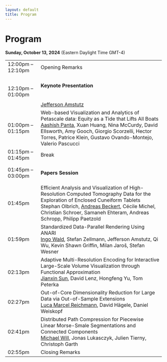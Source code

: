 ```yaml
---
layout: default
title: Program
---
```


# Program

**Sunday, October 13, 2024**
(Eastern Daylight Time GMT-4)

<table class="program">
  <tr>
    <td>12:00pm &ndash; 12:10pm</td>
    <td>Opening Remarks</td>
  </tr>
  <tr>
    <td>12:10pm &ndash; 01:00pm</td>
	<td> <h4>Keynote Presentation</h4>  <br><ins>Jefferson Amstutz</ins></td>
    <!-- <td> -->
    <!--   <h4>Keynote Presentation</h4> -->
	<!--   Jefferson Amstutz -->
	<!--   <\!-- <br/> -\-> -->
    <!-- <\!--   <a style="font-size: smaller; display: block; margin-top: .5em;" href="#keynote">Details</a> -\-> -->
    <!-- </td> -->
  </tr>
  <tr>
    <td>01:00pm &ndash; 01:15pm</td>
    <td> <!-- <b>Best Paper</b>-->
	<!-- <br> -->
      Web-based Visualization and Analytics of Petascale data: Equity as a Tide that Lifts All Boats
	<!-- <br/> -->
	<br><ins>Aashish Panta</ins>, Xuan Huang, Nina McCurdy, David Ellsworth, Amy Gooch, Giorgio Scorzelli, Hector Torres, Patrice Klein, Gustavo Ovando-Montejo, Valerio Pascucci
      <!-- Will Usher, Landon Dyken, Sidarth Kumar -->
    </td>
  </tr>

  <tr>
    <td>01:15pm &ndash; 01:45pm</td>
    <td>Break</td>
  </tr>
  <tr>
    <td>01:45pm &ndash; 03:00pm</td>
    <td>
      <h4>Papers Session</h4>
      <!-- (Session Chair: Kristi Potter) -->
    </td>
  </tr>
  <tr>
   <td>01:45pm</td>
   <td>  Efficient Analysis and Visualization of High-Resolution Computed Tomography Data for the Exploration of Enclosed Cuneiform Tablets<br>
   Stephan Olbrich, <ins>Andreas Beckert</ins>, Cécile Michel, Christian Schroer, Samaneh Ehteram, Andreas Schropp, Philipp Paetzold
    </td>
  </tr>
  <tr>
    <td>01:59pm</td>
    <td>
	Standardized Data-Parallel Rendering Using ANARI <br>
     <ins>Ingo Wald</ins>, Stefan Zellmann, Jefferson Amstutz, Qi Wu, Kevin Shawn Griffin, Milan Jaroš, Stefan Wesner </td>
  </tr>
  <tr>
    <td>02:13pm</td>
    <td>Adaptive Multi-Resolution Encoding for Interactive Large-Scale Volume Visualization through Functional Approximation <br>
	<ins>Jianxin Sun</ins>, David Lenz, Hongfeng Yu, Tom Peterka
	</td>
  </tr>
  <tr>
    <td>02:27pm</td>
    <td>Out-of-Core Dimensionality Reduction for Large Data via Out-of-Sample Extensions <br> 
	<ins>Luca Marcel Reichmann</ins>, David Hägele, Daniel Weiskopf </td>
  </tr>
  <tr>
    <td>02:41pm</td>
    <td>Distributed Path Compression for Piecewise Linear Morse-Smale Segmentations and Connected Components <br><ins>Michael Will</ins>, Jonas Lukasczyk, Julien Tierny, Christoph Garth </td>
  </tr>
 
  
  <tr>
    <td>02:55pm</td>
    <td>
      Closing Remarks
    </td>
  </tr>
</table>



<!-- <table class="program"> -->
<!--   <tr> -->
<!--     <td>9:00am &ndash; 9:10am</td> -->
<!--     <td> -->
<!--       Opening Remarks (Gunther Weber)<br/> -->
<!--     </td> -->
<!--   </tr> -->
<!--   <tr> -->
<!--     <td>9:10am &ndash; 9:55am</td> -->
<!--     <td> -->
<!--       <h4>Keynote Presentation -->
<!--       </h4> -->
<!--       Ken Moreland<br/> -->
<!--       <a style="font-size: smaller; display: block; margin-top: .5em;" href="#keynote">Details</a> -->
<!--     </td> -->
<!--   </tr> -->
<!--   <tr> -->
<!--     <td>9:55am &ndash; 10:15am</td> -->
<!--     <td> <b>Best Paper</b><br> -->
<!--       Speculative Progressive Raycasting for Memory Constrained Isosurface Visualization of Massive Volumes<br/> -->
<!--       Will Usher, Landon Dyken, Sidarth Kumar -->
<!--     </td> -->
<!--   </tr> -->

<!--   <tr> -->
<!--     <td>10:15am &ndash; 10:45am</td> -->
<!--     <td>Break</td> -->
<!--   </tr> -->
<!--   <tr> -->
<!--     <td>10:45am &ndash; 11:55pm</td> -->
<!--     <td> -->
<!--       <h4>Papers Session</h4> -->
<!--       (Session Chair: Kristi Potter) -->
<!--     </td> -->
<!--   </tr> -->
<!--   <tr> -->
<!--    <td>10:45-11:05</td> -->
<!--    <td>  A Distributed-Memory Parallel Approach for Volume Rendering with       Shadows<br> -->
<!--    Manish Mathai, Mathew Larsen, Hank Childs -->
<!--     </td> -->
<!--   </tr> -->
<!--   <tr> -->
<!--     <td>11:05-11:25</td> -->
<!--     <td> -->
<!--      Towards Adaptive Refinement for Multivariate Functional Approximation of Scientific Data <br> -->
<!--      Tom Peterka, David Lenz, Iulian Grindeanu, Vijay Mahadevan </td> -->
<!--   </tr> -->
<!--   <tr> -->
<!--     <td>11:25-11:40</td> -->
<!--     <td>Low-Cost Post Hoc Reconstruction of HPC Simulations at Full Resolution (Short Paper) <br> Ayman Yousef, Amanda Randles, Erik Draeger </td> -->
<!--   </tr> -->
<!--   <tr> -->
<!--     <td>11:40-11:55</td> -->
<!--     <td>Sub-Linear Time Sampling Approach for Large-Scale Data Visualization Using Reinforcement Learning (Short Paper) <br> Ayan Biswas, Arindam Bhattacharya, Yi-Tang Chen, Han-Wei Shen </td> -->
<!--   </tr> -->
 
  
<!--   <tr> -->
<!--     <td>11:45am &ndash; 12:00pm</td> -->
<!--     <td> -->
<!--       Closing Remarks (Silvio Rizzi) -->
<!--     </td> -->
<!--   </tr> -->
<!-- </table> -->


<!-- --- -->

<!-- # Keynote -->

<!-- **Enabling Visualization at the Exascale with VTK-m** <br/> -->
<!-- *Ken Moreland, Oakridge National Laboratory* -->

<!-- The last decade has seen a disruptive change in the construction of High-Performance Computing (HPC) systems. Driven by the economics of scaling up the compute throughput of these large devices, most of the largest HPC machines now leverage hardware accelerators, usually in the form of a GPU, that achieves high computational throughput through many coordinated parallel threads. The US Department of Energy’s Exascale Computing Program (ECP) invested heavily in updating HPC software to operate on these new HPC designs. The strategy for updating HPC visualization software centered around VTK-m, a flexible framework to simplify the implementation of visualization algorithms on GPUs and similar devices. This presentation discusses how VTK-m defines visualization algorithms, how these algorithms are ported across multiple platforms, and how VTK-m is integrated into distributed-parallel visualization software to address the largest scale visualization challenges once again. -->

<!-- ## Speaker -->
<!-- <img style="padding: 0; margin: 0 0 1em 1em; float: right; width: 20%" src="assets/kenHeadshot.jpeg" /> -->
<!-- Dr. Ken Moreland is a senior research scientist at Oak Ridge Laboratory. He received BS degrees in computer science and in electrical engineering from the New Mexico Institute of Mining and Technology in 1997. He received MS and Ph.D. degrees in computer science from the University of New Mexico in 2000 and 2004, respectively. Dr. Moreland specializes in large-scale visualization and graphics and has played an active role in the development of several HPC products including ParaView, VTK, IceT, Catalyst, Dax, and VTK-m. -->

<!-- # Posters -->

<!-- **Interactive Blood Flow Simulation With Deformable Cells and Walls**<br> -->
<!-- _Nazariy Tishchenko, Nicola Ferrier, Joseph Insley, Victor A. Mateevitsi,  Michael E. Papka, Silvio Rizzi, Jifu Tan_ -->

 

<!-- **Topological Data Analysis of 3D Ablative Rayleigh-Taylor Instability Dataset for Automatic Segmentation**<br> -->
<!-- _Fabien Vivodtzev, Alexis Casner, Laurent Masse, Luke Ceurvorst, Shahab Khan, Vladimir Smalyuk_ -->

 

<!--
- *New Triggers for Automatic Camera Placement Over Time*, Meghanto Majumder, Nicole J Marsaglia, and Hank Childs 
- *Massive Data Visualization Techniques for use in Virtual Reality Devices*, Jason A Ortiz, Joseph Insley, Janet Knowles, Victor A Mateevitsi, Michael E. Papka, and Silvio Rizzi
- *Exploration Tool for Effectively Interpreting the Visual Metaphor Process of Sentiment Visualization*, Hyoji Ha, Kwanghyuk Moon, Hyerim Joun, 
Hyegyeong Kim, and Kyungwon Lee 
- *Toward Bi-directional In Situ Visualization and Analysis of Blood Flow Simulations With Dynamic Deforming Boundaries*, Nazariy Tishchenko, Nicola Ferrier, Joseph Insley, Victor A Mateevitsi, Michael E. Papka, Silvio Rizzi, and Jifu Tan
- *Distributed Volumetric Neural Representation for in situ Visualization and Analysis*, Qi Wu, Joseph Insley, Victor A Mateevitsi, Silvio Rizzi, and Kwan-Liu Ma 
- *In-Transit Data Visualization with SENSEI, Catalyst, and Unreal Engine*, Isaac Nealey, Nicola Ferrier, Joseph Insley, Victor A Mateevitsi, Silvio Rizzi, and Jurgen Schulze
 


-->
